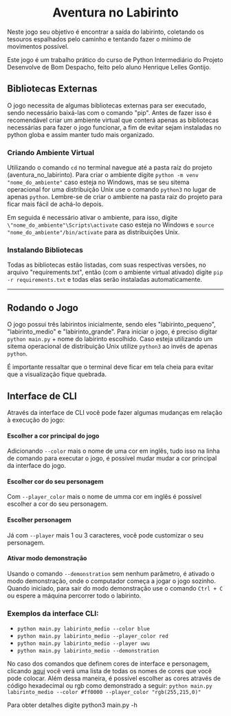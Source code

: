 <h1 align=center> Aventura no Labirinto </h1>

Neste jogo seu objetivo é encontrar a saída do labirinto, coletando os tesouros espalhados pelo caminho e tentando fazer o mínimo de movimentos possível.

Este jogo é um trabalho prático do curso de Python Intermediário do Projeto Desenvolve de Bom Despacho, feito pelo aluno Henrique Lelles Gontijo.


## Bibliotecas Externas
   O jogo necessita de algumas bibliotecas externas para ser executado, sendo necessário baixá-las com o comando "pip". Antes de fazer isso é recomendável criar um ambiente virtual que conterá apenas as bibliotecas necessárias para fazer o jogo funcionar, a fim de evitar sejam instaladas no python globa e assim manter tudo mais organizado.

### Criando Ambiente Virtual
   Utilizando o comando `cd` no terminal navegue até a pasta raíz do projeto (aventura_no_labirinto). Para criar o ambiente digite `python -m venv "nome_do_ambiente"` caso esteja no Windows, mas se seu sitema operacional for uma distribuição Unix use o comando `python3` no lugar de apenas `python`. Lembre-se de criar o ambiente na pasta raiz do projeto para ficar mais fácil de achá-lo depois.

   Em seguida é necessário ativar o ambiente, para isso, digite `\"nome_do_ambiente"\Scripts\activate` caso esteja no Windows e `source "nome_do_ambiente"/bin/activate` para as distribuições Unix.

### Instalando Bibliotecas
   Todas as bibliotecas estão listadas, com suas respectivas versões, no arquivo "requirements.txt", então (com o ambiente virtual ativado) digite `pip -r requirements.txt` e todas elas serão instaladas automaticamente.

<hr>

## Rodando o Jogo
   O jogo possui três labirintos inicialmente, sendo eles "labirinto_pequeno", "labirinto_medio" e "labirinto_grande". Para iniciar o jogo, é preciso digitar `python main.py` + nome do labirinto escolhido. Caso esteja utilizando um sitema operacional de distribuição Unix utilize `python3` ao invés de apenas `python`.

   É importante ressaltar que o terminal deve ficar em tela cheia para evitar que a visualização fique quebrada.

## Interface de CLI
Através da interface de CLI você pode fazer algumas mudanças em relação à execução do jogo:

   #### Escolher a cor principal do jogo
   Adicionando `--color` mais o nome de uma cor em inglês, tudo isso na linha de comando para executar o jogo, é possível mudar mudar a cor principal da interface do jogo.
    
   #### Escolher cor do seu personagem
   Com `--player_color` mais o nome de umma cor em inglês é possível escolher a cor do seu personagem.

   #### Escolher personagem
   Já com `--player` mais 1 ou 3 caracteres, você pode customizar o seu personagem.

   #### Ativar modo demonstração
   Usando o comando `--demonstration` sem nenhum parâmetro, é ativado o modo demonstração, onde o computador começa a jogar o jogo sozinho. Quando iniciado, para sair do modo demonstração use o comando `Ctrl + C` ou espere a máquina percorrer todo o labirinto.
    
### Exemplos da interface CLI:
   * `python main.py labirinto_medio --color blue`
   * `python main.py labirinto_medio --player_color red`
   * `python main.py labirinto_medio --player uwu`
   * `python main.py labirinto_medio --demonstration`

No caso dos comandos que definem cores de interface e personagem, clicando <a href="https://rich.readthedocs.io/en/stable/appendix/colors.html" target="blank_">aqui<a/> você verá uma lista de todas os nomes de cores que você pode colocar. Além dessa maneira, é possível escolher as cores através de código hexadecimal ou rgb como demonstrado a seguir: `python main.py labirinto_medio --color #ff0000 --player_color "rgb(255,215,0)"`
    
Para obter detalhes digite python3 main.py -h
